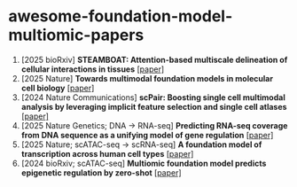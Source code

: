 # awesome-foundation-model-multiomic-papers

1. [2025 bioRxiv] **STEAMBOAT: Attention-based multiscale delineation of cellular interactions in tissues** [[paper]](https://www.biorxiv.org/content/10.1101/2025.04.06.647437v1.full.pdf)
1. [2025 Nature] **Towards multimodal foundation models in molecular cell biology** [[paper]](https://www.nature.com/articles/s41586-025-08710-y)
1. [2024 Nature Communications] **scPair: Boosting single cell multimodal analysis by leveraging implicit feature selection and single cell atlases** [[paper]](https://www.nature.com/articles/s41467-024-53971-2)
1. [2025 Nature Genetics; DNA -> RNA-seq] **Predicting RNA-seq coverage from DNA sequence as a unifying model of gene regulation** [[paper]](https://www.nature.com/articles/s41588-024-02053-6)
1. [2025 Nature; scATAC-seq -> scRNA-seq] **A foundation model of transcription across human cell types** [[paper]](https://www.nature.com/articles/s41586-024-08391-z)
1. [2024 bioRxiv; scATAC-seq] **Multiomic foundation model predicts epigenetic regulation by zero-shot** [[paper]](https://www.biorxiv.org/content/10.1101/2024.12.19.629561v1#:~:text=Multiomic%20foundation%20model%20predicts%20epigenetic%20regulation%20by%20zero-shot%20%7C%20bioRxiv)

